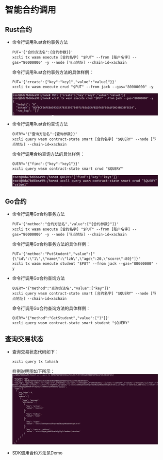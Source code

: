 # 智能合约调用

## Rust合约

- 命令行调用Rust合约事务方法

    ```
    PUT='{"合约方法名":{合约参数}}'
    xccli tx wasm execute [合约名字] "$PUT" --from [账户名字] --gas="80000000" -y --node [节点地址] --chain-id=xachain
    ```

    命令行调用Rust合约事务方法的具体样例：   
    ```
    PUT='{"create":{"key":"key1","value":"value1"}}'
    xccli tx wasm execute crud "$PUT" --from jack --gas="80000000" -y
    ```   
    ![](picture/call1.png )

- 命令行调用Rust合约查询方法

    ```
    QUERY='{"查询方法名":{查询参数}}'
    xccli query wasm contract-state smart [合约名字] "$QUERY" --node [节点地址] --chain-id=xachain
    ```

    命令行调用合约查询方法的具体样例：   
    ```
    QUERY='{"find":{"key":"key1"}}'
    xccli query wasm contract-state smart crud "$QUERY"
    ```
    ![](picture/call2.png)

## Go合约

- 命令行调用Go合约事务方法

    ```
    PUT='{"method":"合约方法名","value":["{合约参数}"]}'
    xccli tx wasm execute [合约名字] "$PUT" --from [账户名字] --gas="80000000" -y --node [节点地址] --chain-id=xachain
    ```

  命令行调用Go合约事务方法的具体样例：
    ```
    PUT='{"method":"PutStudent","value":["{\"id\":\"1\",\"name\":\"lzh\",\"age\":20,\"score\":80}"]}'
    xccli tx wasm execute student "$PUT" --from jack --gas="80000000" -y
    ```



- 命令行调用Go合约查询方法

    ```
    QUERY='{"method":"查询方法名","value":["key"]}'
    xccli query wasm contract-state smart [合约名字] "$QUERY" --node [节点地址] --chain-id=xachain
    ```

  命令行调用Go合约查询方法的具体样例：
    ```
    QUERY='{"method":"GetStudent","value":["1"]}'
    xccli query wasm contract-state smart student "$QUERY"
    ```

## 查询交易状态

- 查询交易状态代码如下：

    ```
    xccli query tx txhash
    ```

    样例说明图如下所示：   
    ![交易状态查询样例](picture/call3.png "交易状态查询样例")

- SDK调用合约方法见Demo